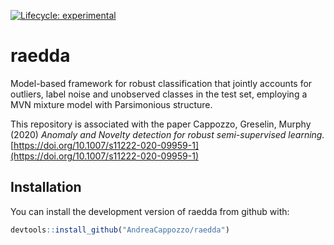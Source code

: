 <!-- badges: start -->
[![Lifecycle:
experimental](https://img.shields.io/badge/lifecycle-experimental-orange.svg)](https://www.tidyverse.org/lifecycle/#experimental)
<!-- badges: end -->

raedda
======

Model-based framework for robust classification that jointly accounts
for outliers, label noise and unobserved classes in the test set,
employing a MVN mixture model with Parsimonious structure.

This repository is associated with the paper Cappozzo, Greselin, Murphy (2020) *Anomaly and Novelty detection for robust semi-supervised learning.* [https://doi.org/10.1007/s11222-020-09959-1](https://doi.org/10.1007/s11222-020-09959-1)

Installation
------------

You can install the development version of raedda from github with:

``` r
devtools::install_github("AndreaCappozzo/raedda")
```
